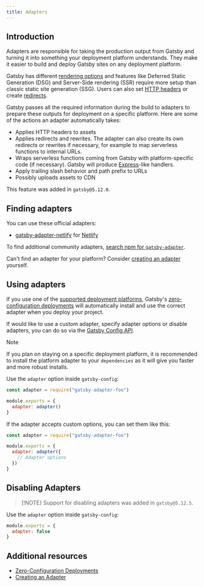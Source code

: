 ```yaml
---
title: Adapters
---
```


## Introduction

Adapters are responsible for taking the production output from Gatsby and turning it into something your deployment platform understands. They make it easier to build and deploy Gatsby sites on any deployment platform.

Gatsby has different [rendering options](/docs/conceptual/rendering-options/) and features like Deferred Static Generation (DSG) and Server-Side rendering (SSR) require more setup than classic static site generation (SSG). Users can also set [HTTP headers](/docs/how-to/previews-deploys-hosting/headers/) or create [redirects](/docs/reference/config-files/actions/#createRedirect).

Gatsby passes all the required information during the build to adapters to prepare these outputs for deployment on a specific platform. Here are some of the actions an adapter automatically takes:

- Applies HTTP headers to assets
- Applies redirects and rewrites. The adapter can also create its own redirects or rewrites if necessary, for example to map serverless functions to internal URLs.
- Wraps serverless functions coming from Gatsby with platform-specific code (if necessary). Gatsby will produce [Express](https://expressjs.com/)-like handlers.
- Apply trailing slash behavior and path prefix to URLs
- Possibly uploads assets to CDN

This feature was added in `gatsby@5.12.0`.

## Finding adapters

You can use these official adapters:

- [gatsby-adapter-netlify](https://github.com/gatsbyjs/gatsby/tree/master/packages/gatsby-adapter-netlify) for [Netlify](https://www.netlify.com/)

To find additional community adapters, [search npm for `gatsby-adapter`](https://www.npmjs.com/search?q=gatsby-adapter-).

Can't find an adapter for your platform? Consider [creating an adapter](/docs/how-to/previews-deploys-hosting/creating-an-adapter/) yourself.

## Using adapters

If you use one of the [supported deployment platforms](/docs/how-to/previews-deploys-hosting/zero-configuration-deployments/#supported-deployment-platforms), Gatsby's [zero-configuration deployments](/docs/how-to/previews-deploys-hosting/zero-configuration-deployments/) will automatically install and use the correct adapter when you deploy your project.

If would like to use a custom adapter, specify adapter options or disable adapters, you can do so via the [Gatsby Config API](/docs/reference/config-files/gatsby-config/#adapter).

> [!NOTE]
> If you plan on staying on a specific deployment platform, it is recommended to install the platform adapter to your `dependencies` as it will give you faster and more robust installs.

Use the `adapter` option inside `gatsby-config`:

```js:title=gatsby-config.js
const adapter = require("gatsby-adapter-foo")

module.exports = {
  adapter: adapter()
}
```

If the adapter accepts custom options, you can set them like this:

```js:title=gatsby-config.js
const adapter = require("gatsby-adapter-foo")

module.exports = {
  adapter: adapter({
    // Adapter options
  })
}
```

## Disabling Adapters

> [!NOTE}
> Support for disabling adapters was added in `gatsby@5.12.5`.

Use the `adapter` option inside `gatsby-config`:

```js:title=gatsby-config.js
module.exports = {
  adapter: false
}
```

## Additional resources

- [Zero-Configuration Deployments](/docs/how-to/previews-deploys-hosting/zero-configuration-deployments/)
- [Creating an Adapter](/docs/how-to/previews-deploys-hosting/creating-an-adapter/)
